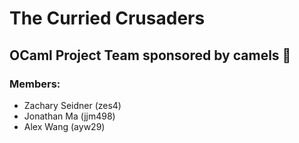 # The Curried Crusaders

## OCaml Project Team sponsored by camels 🐫

### Members:
- Zachary Seidner (zes4)  
- Jonathan Ma (jjm498)
- Alex Wang (ayw29)
